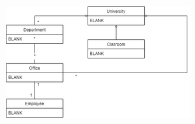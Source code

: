 ![Class Diagram](https://github.com/yakicer/kodluyoruzilkrepo/blob/master/UMLDiagrams/Class%20Diagram.png "Class Diagram")